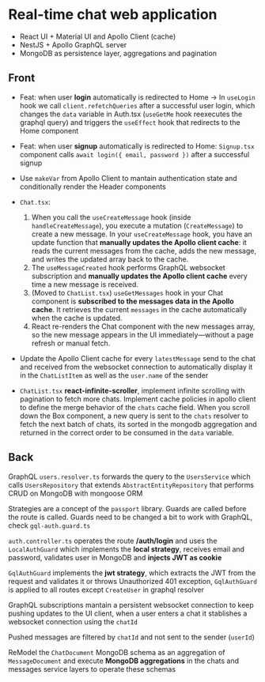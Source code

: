 # Real-time chat web application

- React UI + Material UI and Apollo Client (cache)
- NestJS + Apollo GraphQL server
- MongoDB as persistence layer, aggregations and pagination

## Front

- Feat: when user **login** automatically is redirected to Home -> In `useLogin` hook we call `client.refetchQueries` after a successful user login, which changes the `data` variable in Auth.tsx (`useGetMe` hook reexecutes the graphql query) and triggers the `useEffect` hook that redirects to the Home component
- Feat: when user **signup** automatically is redirected to Home: `Signup.tsx` component calls `await login({ email, password })` after a successful signup
- Use `makeVar` from Apollo Client to mantain authentication state and conditionally render the Header components
- `Chat.tsx`:
  1. When you call the `useCreateMessage` hook (inside `handleCreateMessage`), you execute a mutation (`CreateMessage`) to create a new message. In your `useCreateMessage` hook, you have an update function that **manually updates the Apollo client cache**: it reads the current messages from the cache, adds the new message, and writes the updated array back to the cache.
  2. The `useMessageCreated` hook performs GraphQL websocket subscription and **manually updates the Apollo client cache** every time a new message is received.
  3. (Moved to `ChatList.tsx`) `useGetMessages` hook in your Chat component is **subscribed to the messages data in the Apollo cache**. It retrieves the current `messages` in the cache automatically when the cache is updated.
  4. React re-renders the Chat component with the new messages array, so the new message appears in the UI immediately—without a page refresh or manual fetch.

- Update the Apollo Client cache for every `latestMessage` send to the chat and received from the websocket connection to automatically display it in the `ChatListItem` as well as the `user.name` of the sender

- `ChatList.tsx` **react-infinite-scroller**, implement infinite scrolling with pagination to fetch more chats. Implement cache policies in apollo client to define the merge behavior of the `chats` cache field. When you scroll down the Box component, a new query is sent to the `chats` resolver to fetch the next batch of chats, its sorted in the mongodb aggregation and returned in the correct order to be consumed in the `data` variable.

## Back

GraphQL `users.resolver.ts` forwards the query to the `UsersService` which calls `UsersRepository` that extends `AbstractEntityRepository` that performs CRUD on MongoDB with mongoose ORM

Strategies are a concept of the `passport` library.
Guards are called before the route is called. Guards need to be changed a bit to work with GraphQL, check `gql-auth.guard.ts`

`auth.controller.ts` operates the route **/auth/login** and uses the `LocalAuthGuard` which implements the **local strategy**, receives email and password, validates user in MongoDB and **injects JWT as cookie**

`GqlAuthGuard` implements the **jwt strategy**, which extracts the JWT from the request and validates it or throws Unauthorized 401 exception, `GqlAuthGuard` is applied to all routes except `CreateUser` in graphql resolver

GraphQL subscriptions mantain a persistent websocket connection to keep pushing updates to the UI client, when a user enters a chat it stablishes a websocket connection using the `chatId`

Pushed messages are filtered by `chatId` and not sent to the sender (`userId`)

ReModel the `ChatDocument` MongoDB schema as an aggregation of `MessageDocument` and execute **MongoDB aggregations** in the chats and messages service layers to operate these schemas
